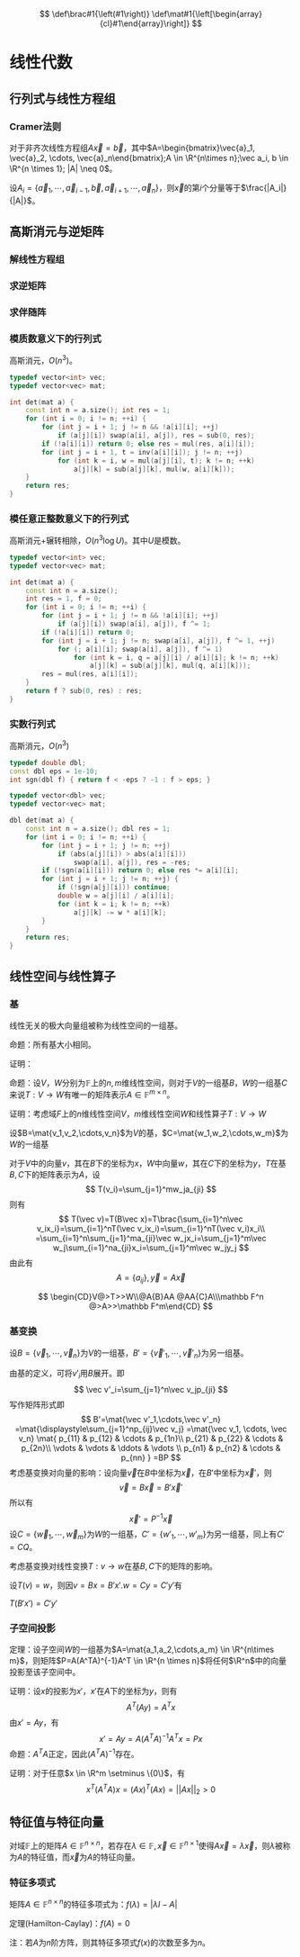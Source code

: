 $$
\def\brac#1{\left(#1\right)}
\def\mat#1{\left[\begin{array}{cl}#1\end{array}\right]}
$$

# 线性代数

## 行列式与线性方程组

### Cramer法则

对于非齐次线性方程组$A\vec x= \vec b$，其中$A=\begin{bmatrix}\vec{a}_1, \vec{a}_2, \cdots, \vec{a}_n\end{bmatrix};A \in \R^{n\times n};\vec a_i, b \in \R^{n \times 1}; |A| \neq 0$。

设$A_i=\{\vec a_1, \cdots, \vec a_{i-1}, \vec b, \vec a_{i+1}, \cdots, \vec a_n\}$，则$\vec x$的第$i$个分量等于$\frac{|A_i|}{|A|}$。

## 高斯消元与逆矩阵

### 解线性方程组

### 求逆矩阵

### 求伴随阵

### 模质数意义下的行列式

高斯消元，$O(n^3)$。

```cpp
typedef vector<int> vec;
typedef vector<vec> mat;

int det(mat a) {
    const int n = a.size(); int res = 1;
    for (int i = 0; i != n; ++i) {
        for (int j = i + 1; j != n && !a[i][i]; ++j)
            if (a[j][i]) swap(a[i], a[j]), res = sub(0, res);
        if (!a[i][i]) return 0; else res = mul(res, a[i][i]);
        for (int j = i + 1, t = inv(a[i][i]); j != n; ++j)
            for (int k = i, w = mul(a[j][i], t); k != n; ++k)
                a[j][k] = sub(a[j][k], mul(w, a[i][k]));
    }
    return res;
}
```

### 模任意正整数意义下的行列式

高斯消元+辗转相除，$O(n^3 \log U)$。其中$U$是模数。

```cpp
typedef vector<int> vec;
typedef vector<vec> mat;

int det(mat a) {
    const int n = a.size();
    int res = 1, f = 0;
    for (int i = 0; i != n; ++i) {
        for (int j = i + 1; j != n && !a[i][i]; ++j)
            if (a[j][i]) swap(a[i], a[j]), f ^= 1;
        if (!a[i][i]) return 0;
        for (int j = i + 1; j != n; swap(a[i], a[j]), f ^= 1, ++j)
            for (; a[i][i]; swap(a[i], a[j]), f ^= 1)
                for (int k = i, q = a[j][i] / a[i][i]; k != n; ++k)
                    a[j][k] = sub(a[j][k], mul(q, a[i][k]));
        res = mul(res, a[i][i]);
    }
    return f ? sub(0, res) : res;
}
```

### 实数行列式

高斯消元，$O(n^3)$

```cpp
typedef double dbl;
const dbl eps = 1e-10;
int sgn(dbl f) { return f < -eps ? -1 : f > eps; }

typedef vector<dbl> vec;
typedef vector<vec> mat;

dbl det(mat a) {
    const int n = a.size(); dbl res = 1;
    for (int i = 0; i != n; ++i) {
        for (int j = i + 1; j != n; ++j)
            if (abs(a[j][i]) > abs(a[i][i]))
                swap(a[i], a[j]), res = -res;
        if (!sgn(a[i][i])) return 0; else res *= a[i][i];
        for (int j = i + 1; j != n; ++j) {
            if (!sgn(a[j][i])) continue;
            double w = a[j][i] / a[i][i];
            for (int k = i; k != n; ++k)
                a[j][k] -= w * a[i][k];
        }
    }
    return res;
}
```

## 线性空间与线性算子

### 基

线性无关的极大向量组被称为线性空间的一组基。

命题：所有基大小相同。

证明：



命题：设$V$，$W$分别为$\mathbb F$上的$n,m$维线性空间，则对于$V$的一组基$B$，$W$的一组基$C$来说$T:V\to W$有唯一的矩阵表示$A \in \mathbb F^{m \times n}$。

证明：考虑域$F$上的$n$维线性空间$V$，$m$维线性空间$W$和线性算子$T:V \to W$

设$B=\mat{v_1,v_2,\cdots,v_n}$为$V$的基，$C=\mat{w_1,w_2,\cdots,w_m}$为$W$的一组基

对于$V$中的向量$v$，其在$B$下的坐标为$x$，$W$中向量$w$，其在$C$下的坐标为$y$，$T$在基$B,C$下的矩阵表示为$A$，设
$$
T(v_i)=\sum_{j=1}^mw_ja_{ji}
$$
则有
$$
T(\vec v)=T(B\vec x)=T\brac{\sum_{i=1}^n\vec v_ix_i}=\sum_{i=1}^nT(\vec v_ix_i)=\sum_{i=1}^nT(\vec v_i)x_i\\
=\sum_{i=1}^n\sum_{j=1}^ma_{ji}\vec w_jx_i=\sum_{j=1}^m\vec w_j\sum_{i=1}^na_{ji}x_i=\sum_{j=1}^m\vec w_jy_j
$$
由此有
$$
A=\{a_{ij}\},\vec y=A\vec x
$$

$$
\begin{CD}V@>T>>W\\@A{B}AA @AA{C}A\\\mathbb F^n @>A>>\mathbb F^m\end{CD}
$$

### 基变换

设$B=\{\vec v_1,\cdots,\vec v_n\}$为$V$的一组基，$B'=\{\vec v'_1,\cdots,\vec v'_n\}$为另一组基。

由基的定义，可将$v'_i$用$B$展开。即
$$
\vec v'_i=\sum_{j=1}^n\vec v_jp_{ji}
$$
写作矩阵形式即
$$
B'=\mat{\vec v'_1,\cdots,\vec v'_n}
=\mat{\displaystyle\sum_{j=1}^np_{ij}\vec v_j}
=\mat{\vec v_1, \cdots, \vec v_n}
\mat{
p_{11} & p_{12} & \cdots & p_{1n}\\
p_{21} & p_{22} & \cdots & p_{2n}\\
\vdots & \vdots & \ddots & \vdots \\
p_{n1} & p_{n2} & \cdots & p_{nn}
}
=BP
$$
考虑基变换对向量的影响：设向量$\vec v$在$B$中坐标为$\vec x$，在$B'$中坐标为$\vec x'$，则
$$
\vec v=B\vec x=B'\vec x'
$$
所以有
$$
\vec x'=P^{-1}\vec x
$$
设$C=\{\vec w_1, \cdots , \vec w_m\}$为$W$的一组基，$C'=\{w'_1, \cdots, w'_m\}$为另一组基，同上有$C'=CQ$。

考虑基变换对线性变换$T:v \to w$在基$B,C$下的矩阵的影响。

设$T(v)=w$，则因$v=Bx=B'x'.w=Cy=C'y'$有

$T(B'x')=C'y'$



### 子空间投影

定理：设子空间$W$的一组基为$A=\mat{a_1,a_2,\cdots,a_m} \in \R^{n\times m}$，则矩阵$P=A(A^TA)^{-1}A^T \in \R^{n \times n}$将任何$\R^n$中的向量投影至该子空间中。

证明：设$x$的投影为$x'$，$x'$在$A$下的坐标为$y$，则有
$$
A^T(Ay)=A^Tx
$$
由$x'=Ay$，有
$$
x'=Ay=A(A^TA)^{-1}A^Tx=Px
$$
命题：$A^TA$正定，因此$(A^TA)^{-1}$存在。

证明：对于任意$x \in \R^m \setminus \{0\}$，有
$$
x^T(A^TA)x=(Ax)^T(Ax)=||Ax||_2>0
$$

## 特征值与特征向量

对域$\mathbb F$上的矩阵$A \in \mathbb F^{n \times n}$，若存在$\lambda \in \mathbb F,\vec x \in \mathbb F^{n \times 1}$使得$A\vec x=\lambda \vec x$，则$\lambda$被称为$A$的特征值，而$\vec x$为$A$的特征向量。

### 特征多项式

矩阵$A \in \mathbb F^{n \times n}$的特征多项式为：$f(\lambda) = |\lambda I-A|$

定理(Hamilton-Caylay)：$f(A)=0$

注：若$A$为$n$阶方阵，则其特征多项式$f(x)$的次数至多为$n$。
